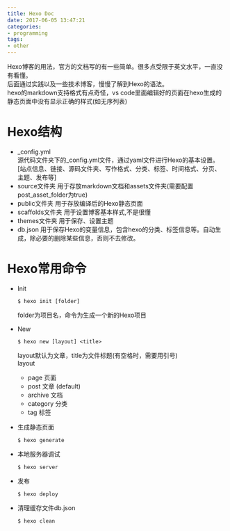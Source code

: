 ```yaml
---
title: Hexo Doc
date: 2017-06-05 13:47:21
categories:
- programming
tags:
- other
---
```

Hexo博客的用法，官方的文档写的有一些简单。很多点受限于英文水平，一直没有看懂。  
后面通过实践以及一些技术博客，慢慢了解到Hexo的语法。  
hexo的markdown支持格式有点奇怪，vs code里面编辑好的页面在hexo生成的静态页面中没有显示正确的样式(如无序列表)

# Hexo结构
* _config.yml  
    源代码文件夹下的_config.yml文件，通过yaml文件进行Hexo的基本设置。[站点信息、链接、源码文件夹、写作格式、分类、标签、时间格式、分页、主题、发布等]
* source文件夹
    用于存放markdown文档和assets文件夹(需要配置post_asset_folder为true)
* public文件夹
    用于存放编译后的Hexo静态页面
* scaffolds文件夹
    用于设置博客基本样式,不是很懂
* themes文件夹
    用于保存、设置主题
* db.json
    用于保存Hexo的变量信息，包含hexo的分类、标签信息等。自动生成，除必要的删除某些信息，否则不去修改。

# Hexo常用命令
* Init
    ```
    $ hexo init [folder]
    ```
    folder为项目名，命令为生成一个新的Hexo项目

* New
    ```
    $ hexo new [layout] <title>
    ```

    layout默认为文章，title为文件标题(有空格时，需要用引号)  
    layout
    * page 
    页面
    * post 
    文章 (default)
    * archive
    文档
    * category 
    分类
    * tag 
    标签  

* 生成静态页面
    ```
    $ hexo generate
    ```

* 本地服务器调试
    ```
    $ hexo server
    ```

* 发布
    ```
    $ hexo deploy
    ```

* 清理缓存文件db.json
    ```
    $ hexo clean
    ```
